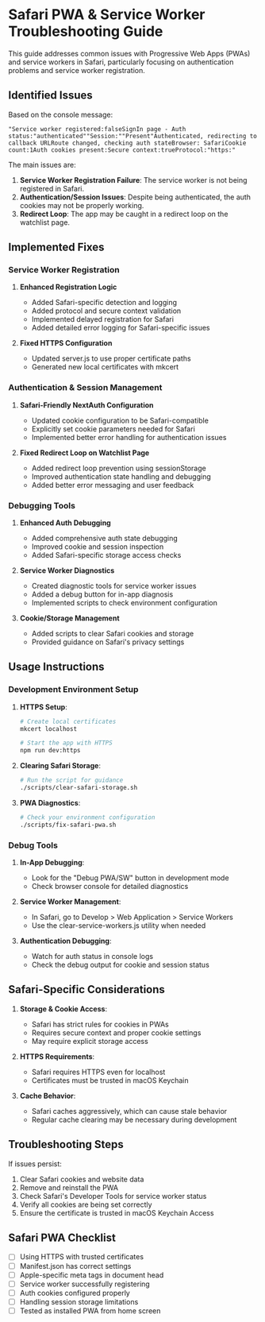 # Safari PWA & Service Worker Troubleshooting Guide

This guide addresses common issues with Progressive Web Apps (PWAs) and service workers in Safari, particularly focusing on authentication problems and service worker registration.

## Identified Issues

Based on the console message:
```
"Service worker registered:falseSignIn page - Auth status:"authenticated""Session:""Present"Authenticated, redirecting to callback URLRoute changed, checking auth stateBrowser: SafariCookie count:1Auth cookies present:Secure context:trueProtocol:"https:"
```

The main issues are:

1. **Service Worker Registration Failure**: The service worker is not being registered in Safari.
2. **Authentication/Session Issues**: Despite being authenticated, the auth cookies may not be properly working.
3. **Redirect Loop**: The app may be caught in a redirect loop on the watchlist page.

## Implemented Fixes

### Service Worker Registration

1. **Enhanced Registration Logic**
   - Added Safari-specific detection and logging
   - Added protocol and secure context validation
   - Implemented delayed registration for Safari
   - Added detailed error logging for Safari-specific issues

2. **Fixed HTTPS Configuration**
   - Updated server.js to use proper certificate paths
   - Generated new local certificates with mkcert

### Authentication & Session Management

1. **Safari-Friendly NextAuth Configuration**
   - Updated cookie configuration to be Safari-compatible
   - Explicitly set cookie parameters needed for Safari
   - Implemented better error handling for authentication issues

2. **Fixed Redirect Loop on Watchlist Page**
   - Added redirect loop prevention using sessionStorage
   - Improved authentication state handling and debugging
   - Added better error messaging and user feedback

### Debugging Tools

1. **Enhanced Auth Debugging**
   - Added comprehensive auth state debugging
   - Improved cookie and session inspection
   - Added Safari-specific storage access checks

2. **Service Worker Diagnostics**
   - Created diagnostic tools for service worker issues
   - Added a debug button for in-app diagnosis
   - Implemented scripts to check environment configuration

3. **Cookie/Storage Management**
   - Added scripts to clear Safari cookies and storage
   - Provided guidance on Safari's privacy settings

## Usage Instructions

### Development Environment Setup

1. **HTTPS Setup**:
   ```bash
   # Create local certificates
   mkcert localhost
   
   # Start the app with HTTPS
   npm run dev:https
   ```

2. **Clearing Safari Storage**:
   ```bash
   # Run the script for guidance
   ./scripts/clear-safari-storage.sh
   ```

3. **PWA Diagnostics**:
   ```bash
   # Check your environment configuration
   ./scripts/fix-safari-pwa.sh
   ```

### Debug Tools

1. **In-App Debugging**:
   - Look for the "Debug PWA/SW" button in development mode
   - Check browser console for detailed diagnostics

2. **Service Worker Management**:
   - In Safari, go to Develop > Web Application > Service Workers
   - Use the clear-service-workers.js utility when needed

3. **Authentication Debugging**:
   - Watch for auth status in console logs
   - Check the debug output for cookie and session status

## Safari-Specific Considerations

1. **Storage & Cookie Access**:
   - Safari has strict rules for cookies in PWAs
   - Requires secure context and proper cookie settings
   - May require explicit storage access

2. **HTTPS Requirements**:
   - Safari requires HTTPS even for localhost
   - Certificates must be trusted in macOS Keychain

3. **Cache Behavior**:
   - Safari caches aggressively, which can cause stale behavior
   - Regular cache clearing may be necessary during development

## Troubleshooting Steps

If issues persist:

1. Clear Safari cookies and website data
2. Remove and reinstall the PWA
3. Check Safari's Developer Tools for service worker status
4. Verify all cookies are being set correctly
5. Ensure the certificate is trusted in macOS Keychain Access

## Safari PWA Checklist

- [ ] Using HTTPS with trusted certificates
- [ ] Manifest.json has correct settings
- [ ] Apple-specific meta tags in document head
- [ ] Service worker successfully registering
- [ ] Auth cookies configured properly
- [ ] Handling session storage limitations
- [ ] Tested as installed PWA from home screen

